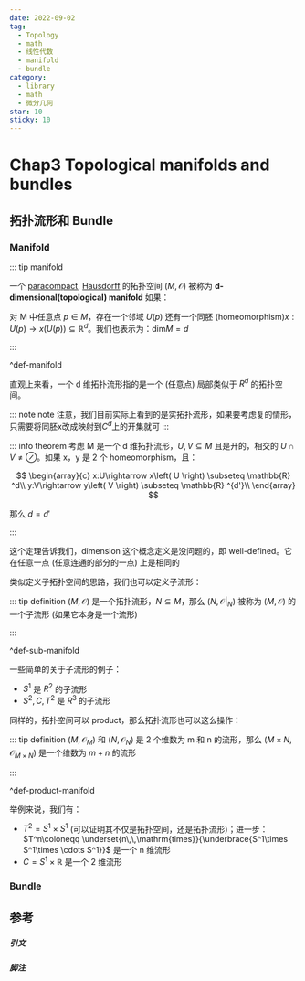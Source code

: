 ```yaml
---
date: 2022-09-02
tag:
  - Topology
  - math
  - 线性代数
  - manifold
  - bundle
category:
  - library
  - math
  - 微分几何
star: 10
sticky: 10
---
```


# Chap3 Topological manifolds and bundles


## 拓扑流形和 Bundle


### Manifold

::: tip manifold


一个 [paracompact](./Chap2-拓扑空间.md), [Hausdorff](./Chap2-拓扑空间.md) 的拓扑空间 $(M,\mathcal{O})$ 被称为 **d-dimensional(topological) manifold** 如果：

对 M 中任意点 $p\in M$，存在一个邻域 $U(p)$ 还有一个同胚 (homeomorphism)$x:U\left( p \right) \rightarrow x\left( U\left( p \right) \right) \subseteq \mathbb{R} ^d$。我们也表示为：$\text{dim} M=d$

:::

^def-manifold

直观上来看，一个 d 维拓扑流形指的是一个 (任意点) 局部类似于 $R^d$ 的拓扑空间。

::: note note
注意，我们目前实际上看到的是实拓扑流形，如果要考虑复的情形，只需要将同胚x改成映射到$C^d$上的开集就可
:::


::: info theorem
考虑 M 是一个 d 维拓扑流形，$U,V\subseteq M$ 且是开的，相交的 $U\cap V\ne \oslash$。如果 x，y 是 2 个 homeomorphism，且：


$$
\begin{array}{c}
	x:U\rightarrow x\left( U \right) \subseteq \mathbb{R} ^d\\
	y:V\rightarrow y\left( V \right) \subseteq \mathbb{R} ^{d'}\\
\end{array}
$$


那么 $d=d'$

:::


这个定理告诉我们，dimension 这个概念定义是没问题的，即 well-defined。它在任意一点 (任意连通的部分的一点) 上是相同的

类似定义子拓扑空间的思路，我们也可以定义子流形：

::: tip definition
$(M,\mathcal{O})$ 是一个拓扑流形，$N\subseteq M$，那么 $\left( N,\mathcal{O} |_N \right)$ 被称为 $(M,\mathcal{O})$ 的一个子流形 (如果它本身是一个流形)

:::

^def-sub-manifold

一些简单的关于子流形的例子：

- $S^1$ 是 $R^2$ 的子流形
- $S^2,C,T^2$ 是 $R^3$ 的子流形

同样的，拓扑空间可以 product，那么拓扑流形也可以这么操作：

::: tip definition
$\left( M,\mathcal{O} _M \right)$ 和 $\left( N,\mathcal{O} _N \right)$ 是 2 个维数为 m 和 n 的流形，那么 $\left( M\times N,\mathcal{O} _{M\times N} \right)$ 是一个维数为 $m+n$ 的流形

:::

^def-product-manifold

举例来说，我们有：

- $T^2=S^{1}\times S^1$ (可以证明其不仅是拓扑空间，还是拓扑流形)；进一步：$T^n\coloneqq \underset{n\,\,\mathrm{times}}{\underbrace{S^1\times S^1\times \cdots S^1}}$ 是一个 n 维流形
- $C=S^1\times \mathbb{R}$ 是一个 2 维流形

### Bundle












## 参考

##### 引文
##### 脚注
